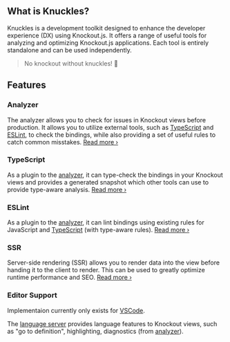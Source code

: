## What is Knuckles?

Knuckles is a development toolkit designed to enhance the developer experience (DX) using Knockout.js. It offers a range of useful tools for analyzing and optimizing Knockout.js applications. Each tool is entirely standalone and can be used independently.

> No knockout without knuckles! 👊

## Features

### Analyzer

The analyzer allows you to check for issues in Knockout views before production. It allows you to utilize external tools, such as [TypeScript](#typescript) and [ESLint](#eslint), to check the bindings, while also providing a set of useful rules to catch common misstakes. [Read more ›](/docs/analyzer/overview)

### TypeScript

As a plugin to the [analyzer](#analyzer), it can type-check the bindings in your Knockout views and provides a generated snapshot which other tools can use to provide type-aware analysis. [Read more ›](/docs/analyzer/typescript)

### ESLint

As a plugin to the [analyzer](#analyzer), it can lint bindings using existing rules for JavaScript and [TypeScript](#typescript) (with type-aware rules). [Read more ›](/docs/analyzer/eslint)

### SSR

Server-side rendering (SSR) allows you to render data into the view before handing it to the client to render. This can be used to greatly optimize runtime performance and SEO. [Read more ›](/docs/ssr/overview)

### Editor Support

Implementaion currently only exists for [VSCode](/packages/readme/vscode).

The [language server](/packages/readme/language-server) provides language features to Knockout views, such as "go to definition", highlighting, diagnostics (from [analyzer](#analyzer)).

